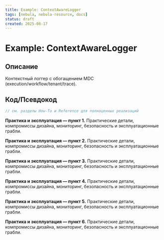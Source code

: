 ```yaml
---
title: Example: ContextAwareLogger
tags: [nebula, nebula-resource, docs]
status: draft
created: 2025-08-17
---
```


# Example: ContextAwareLogger

## Описание
Контекстный логгер с обогащением MDC (execution/workflow/tenant/trace).

## Код/Псевдокод
```rust
// см. разделы How-To и Reference для полноценных реализаций
```

**Практика и эксплуатация — пункт 1.** Практические детали, компромиссы дизайна, мониторинг, безопасность и эксплуатационные грабли.

**Практика и эксплуатация — пункт 2.** Практические детали, компромиссы дизайна, мониторинг, безопасность и эксплуатационные грабли.

**Практика и эксплуатация — пункт 3.** Практические детали, компромиссы дизайна, мониторинг, безопасность и эксплуатационные грабли.

**Практика и эксплуатация — пункт 4.** Практические детали, компромиссы дизайна, мониторинг, безопасность и эксплуатационные грабли.

**Практика и эксплуатация — пункт 5.** Практические детали, компромиссы дизайна, мониторинг, безопасность и эксплуатационные грабли.

**Практика и эксплуатация — пункт 6.** Практические детали, компромиссы дизайна, мониторинг, безопасность и эксплуатационные грабли.
